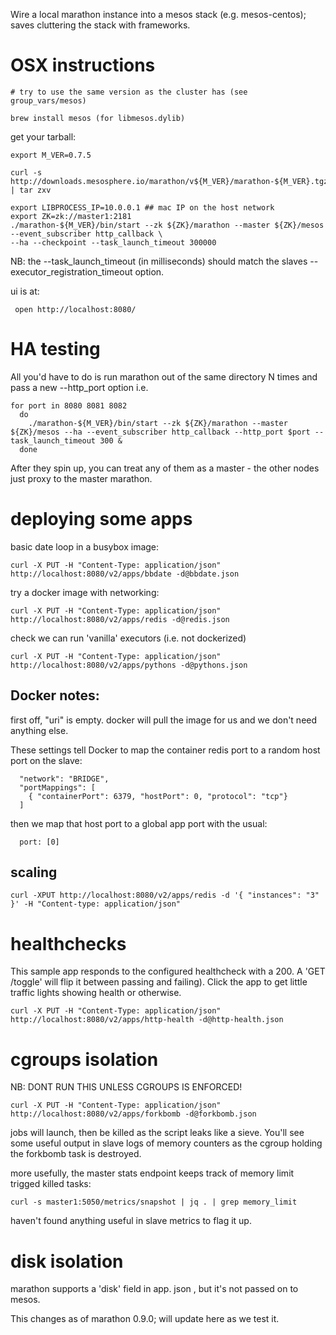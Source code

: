 Wire a local marathon instance into a mesos stack (e.g. mesos-centos);
saves cluttering the stack with frameworks.

# OSX instructions

    # try to use the same version as the cluster has (see group_vars/mesos)

    brew install mesos (for libmesos.dylib)

get your tarball:

    export M_VER=0.7.5

    curl -s http://downloads.mesosphere.io/marathon/v${M_VER}/marathon-${M_VER}.tgz | tar zxv

    export LIBPROCESS_IP=10.0.0.1 ## mac IP on the host network
    export ZK=zk://master1:2181
    ./marathon-${M_VER}/bin/start --zk ${ZK}/marathon --master ${ZK}/mesos --event_subscriber http_callback \
    --ha --checkpoint --task_launch_timeout 300000

NB: the --task_launch_timeout (in milliseconds) should match the slaves 
--executor_registration_timeout option.

ui is at:

     open http://localhost:8080/

# HA testing

All you'd have to do is run marathon out of the same directory N times and pass a new --http_port option i.e.

    for port in 8080 8081 8082
      do 
        ./marathon-${M_VER}/bin/start --zk ${ZK}/marathon --master ${ZK}/mesos --ha --event_subscriber http_callback --http_port $port --task_launch_timeout 300 &
      done

After they spin up, you can treat any of them as a master - the other nodes just proxy to the master marathon.

# deploying some apps
basic date loop in a busybox image:

    curl -X PUT -H "Content-Type: application/json" http://localhost:8080/v2/apps/bbdate -d@bbdate.json

try a docker image with networking:

    curl -X PUT -H "Content-Type: application/json" http://localhost:8080/v2/apps/redis -d@redis.json

check we can run 'vanilla' executors (i.e. not dockerized)

    curl -X PUT -H "Content-Type: application/json" http://localhost:8080/v2/apps/pythons -d@pythons.json



## Docker notes:

first off, "uri" is empty. docker will pull the image for us
and we don't need anything else.

These settings tell Docker to map the container redis port
to a random host port on the slave:

      "network": "BRIDGE",
      "portMappings": [
        { "containerPort": 6379, "hostPort": 0, "protocol": "tcp"}
      ]


then we map that host port to a global app port with the usual:

      port: [0] 

## scaling

    curl -XPUT http://localhost:8080/v2/apps/redis -d '{ "instances": "3" }' -H "Content-type: application/json"

# healthchecks

This sample app responds to the configured healthcheck with a 200. A 'GET /toggle' will flip it between
passing and failing). Click the app to get little traffic lights showing health or otherwise.

    curl -X PUT -H "Content-Type: application/json" http://localhost:8080/v2/apps/http-health -d@http-health.json

# cgroups isolation

NB: DONT RUN THIS UNLESS CGROUPS IS ENFORCED!

    curl -X PUT -H "Content-Type: application/json" http://localhost:8080/v2/apps/forkbomb -d@forkbomb.json

jobs will launch, then be killed as the script leaks like a sieve.
You'll see some useful output in slave logs of memory counters as the cgroup holding the forkbomb task
is destroyed.

more usefully, the master stats endpoint keeps track of memory limit trigged killed tasks:

    curl -s master1:5050/metrics/snapshot | jq . | grep memory_limit


haven't found anything useful in slave metrics to flag it up.

# disk isolation

marathon supports a 'disk' field in app. json , but it's not passed
on to mesos.

This changes as of marathon 0.9.0; will update here as we test it.
